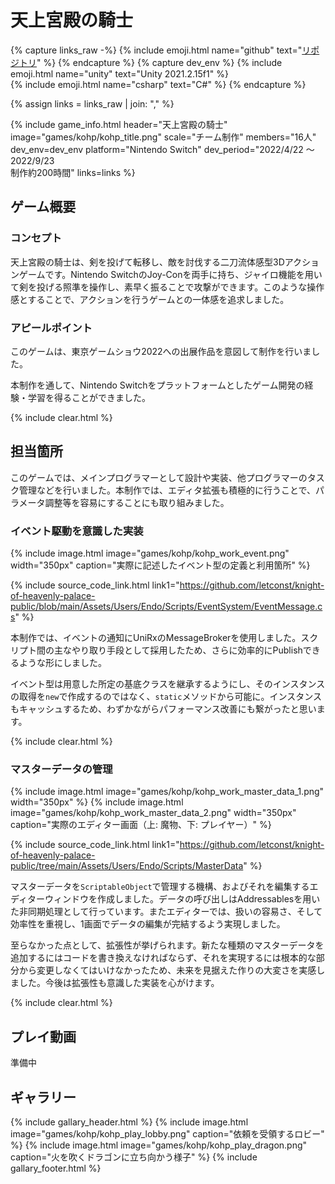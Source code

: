 # 天上宮殿の騎士

{% capture links_raw -%}
    {% include emoji.html name="github" text="<a href='https://github.com/letconst/knight-of-heavenly-palace-public'>リポジトリ</a>" %}
{% endcapture %}
{% capture dev_env %}
    {% include emoji.html name="unity" text="Unity 2021.2.15f1" %}<br>
    {% include emoji.html name="csharp" text="C#" %}
{% endcapture %}

{% assign links = links_raw | join: "," %}

{% include game_info.html
    header="天上宮殿の騎士"
    image="games/kohp/kohp_title.png"
    scale="チーム制作"
    members="16人"
    dev_env=dev_env
    platform="Nintendo Switch"
    dev_period="2022/4/22 ～ 2022/9/23<br>制作約200時間"
    links=links
%}

## ゲーム概要

### コンセプト

天上宮殿の騎士は、剣を投げて転移し、敵を討伐する二刀流体感型3Dアクションゲームです。Nintendo SwitchのJoy-Conを両手に持ち、ジャイロ機能を用いて剣を投げる照準を操作し、素早く振ることで攻撃ができます。このような操作感とすることで、アクションを行うゲームとの一体感を追求しました。

### アピールポイント

このゲームは、東京ゲームショウ2022への出展作品を意図して制作を行いました。

本制作を通して、Nintendo Switchをプラットフォームとしたゲーム開発の経験・学習を得ることができました。

{% include clear.html %}

## 担当箇所

このゲームでは、メインプログラマーとして設計や実装、他プログラマーのタスク管理などを行いました。本制作では、エディタ拡張も積極的に行うことで、パラメータ調整等を容易にすることにも取り組みました。

### イベント駆動を意識した実装

{% include image.html image="games/kohp/kohp_work_event.png" width="350px" caption="実際に記述したイベント型の定義と利用箇所" %}

{% include source_code_link.html
    link1="https://github.com/letconst/knight-of-heavenly-palace-public/blob/main/Assets/Users/Endo/Scripts/EventSystem/EventMessage.cs"
%}

本制作では、イベントの通知にUniRxのMessageBrokerを使用しました。スクリプト間の主なやり取り手段として採用したため、さらに効率的にPublishできるような形にしました。

イベント型は用意した所定の基底クラスを継承するようにし、そのインスタンスの取得を`new`で作成するのではなく、`static`メソッドから可能に。インスタンスもキャッシュするため、わずかながらパフォーマンス改善にも繋がったと思います。

{% include clear.html %}

### マスターデータの管理

{% include image.html image="games/kohp/kohp_work_master_data_1.png" width="350px" %}
{% include image.html image="games/kohp/kohp_work_master_data_2.png" width="350px" caption="実際のエディター画面（上: 魔物、下: プレイヤー）" %}

{% include source_code_link.html
    link1="https://github.com/letconst/knight-of-heavenly-palace-public/tree/main/Assets/Users/Endo/Scripts/MasterData"
%}

マスターデータを`ScriptableObject`で管理する機構、およびそれを編集するエディターウィンドウを作成しました。データの呼び出しはAddressablesを用いた非同期処理として行っています。またエディターでは、扱いの容易さ、そして効率性を重視し、1画面でデータの編集が完結するよう実現しました。

至らなかった点として、拡張性が挙げられます。新たな種類のマスターデータを追加するにはコードを書き換えなければならず、それを実現するには根本的な部分から変更しなくてはいけなかったため、未来を見据えた作りの大変さを実感しました。今後は拡張性も意識した実装を心がけます。

{% include clear.html %}

## プレイ動画

準備中

## ギャラリー

{% include gallary_header.html %}
    {% include image.html image="games/kohp/kohp_play_lobby.png" caption="依頼を受領するロビー" %}
    {% include image.html image="games/kohp/kohp_play_dragon.png" caption="火を吹くドラゴンに立ち向かう様子" %}
{% include gallary_footer.html %}
